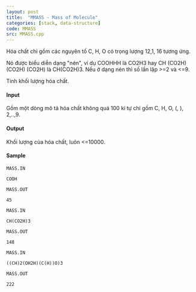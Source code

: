 ```yaml
---
layout: post
title:  "MMASS - Mass of Molecule"
categories: [stack, data-structure]
code: MMASS
src: MMASS.cpp
---
```




  







Hóa chất chỉ gồm các nguyên tố C, H, O có trọng lượng 12,1, 16 tương ứng.

Nó được biểu diễn dạng "nén", ví dụ COOHHH là CO2H3 hay CH (CO2H) (CO2H) (CO2H) là CH(CO2H)3. Nếu ở dạng nén thì số lần lặp >=2 và <=9.

Tính khối lượng hóa chất.

#### Input

Gồm một dòng mô tả hóa chất không quá 100 kí tự chỉ gồm C, H, O, (, ), 2,..,9.

#### Output

Khối lượng của hóa chất, luôn <=10000.

#### Sample

```
MASS.IN

COOH

MASS.OUT

45
 
MASS.IN

CH(CO2H)3

MASS.OUT

148
 
MASS.IN

((CH)2(OH2H)(C(H))O)3

MASS.OUT

222
 


```

<!--more-->

